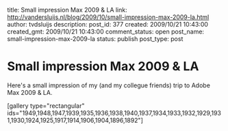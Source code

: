 title: Small impression Max 2009 & LA
link: http://vandersluijs.nl/blog/2009/10/small-impression-max-2009-la.html
author: tvdsluijs
description: 
post_id: 377
created: 2009/10/21 10:43:00
created_gmt: 2009/10/21 10:43:00
comment_status: open
post_name: small-impression-max-2009-la
status: publish
post_type: post

# Small impression Max 2009 & LA

Here's a small impression of my (and my collegue friends) trip to Adobe Max 2009 & LA. 

[gallery type="rectangular" ids="1949,1948,1947,1939,1935,1936,1938,1940,1937,1934,1933,1932,1929,1931,1930,1924,1925,1917,1914,1906,1904,1896,1892"]